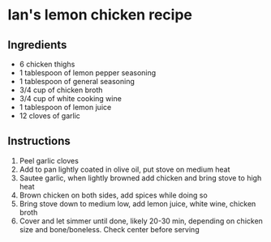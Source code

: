 # Ian's lemon chicken recipe


## Ingredients

* 6 chicken thighs
* 1 tablespoon of lemon pepper seasoning
* 1 tablespoon of general seasoning
* 3/4 cup of chicken broth
* 3/4 cup of white cooking wine
* 1 tablespoon of lemon juice
* 12 cloves of garlic

## Instructions

1. Peel garlic cloves
2. Add to pan lightly coated in olive oil, put stove on medium heat
3. Sautee garlic, when lightly browned add chicken and bring stove to high heat
4. Brown chicken on both sides, add spices while doing so
5. Bring stove down to medium low, add lemon juice, white wine, chicken broth
6. Cover and let simmer until done, likely 20-30 min, depending on chicken size and bone/boneless. Check center before serving
